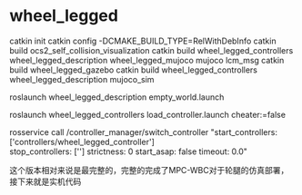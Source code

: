 # wheel_legged
catkin init
catkin config -DCMAKE_BUILD_TYPE=RelWithDebInfo
catkin build ocs2_self_collision_visualization
catkin build wheel_legged_controllers wheel_legged_description wheel_legged_mujoco mujoco lcm_msg
catkin build wheel_legged_gazebo
catkin build wheel_legged_controllers wheel_legged_description mujoco_sim

roslaunch wheel_legged_description empty_world.launch

roslaunch wheel_legged_controllers load_controller.launch cheater:=false

rosservice call /controller_manager/switch_controller "start_controllers: ['controllers/wheel_legged_controller']                   
stop_controllers: ['']
strictness: 0
start_asap: false
timeout: 0.0" 

这个版本相对来说是最完整的，完整的完成了MPC-WBC对于轮腿的仿真部署，接下来就是实机代码
